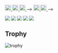 <p align="left">
  <a href="https://github.com/chiitata">
    <img height="20" src="https://komarev.com/ghpvc/?username=chiitata" />
  </a>
  <a href="https://github.com/chiitata">
    <img height="20" src="https://img.shields.io/github/followers/chiitata?label=follow&logo=github&style=flat" />
  </a>
<a href="http://qiita.com/Keichan_15">
  <img height="20" src="https://qiita-badge.apiapi.app/s/Keichan_15/posts.svg" />
  </a> -->
  <a href="http://qiita.com/Keichan_15">
    <img height="20" src="https://qiita-badge.apiapi.app/s/Keichan_15/contributions.svg" />
  </a>
  <a href="https://zenn.dev/keichan_15">
    <img height="20" src="https://badgen.org/img/zenn/keichan_15/articles?style=plastic" />
  </a> -->
</p>

![](http://github-profile-summary-cards.vercel.app/api/cards/profile-details?username=Keichan15&theme=gruvbox)
![](http://github-profile-summary-cards.vercel.app/api/cards/repos-per-language?username=Keichan15&theme=gruvbox)
![](http://github-profile-summary-cards.vercel.app/api/cards/most-commit-language?username=Keichan15&theme=gruvbox)
![](http://github-profile-summary-cards.vercel.app/api/cards/stats?username=Keichan15&theme=gruvbox)
![](http://github-profile-summary-cards.vercel.app/api/cards/productive-time?username=Keichan15&theme=gruvbox&utcOffset=9)

## Trophy
![trophy](https://github-profile-trophy.vercel.app/?username=Keichan15&theme=gruvbox)

